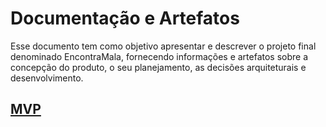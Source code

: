 # Documentação e Artefatos
Esse documento tem como objetivo apresentar e descrever o projeto final denominado EncontraMala, fornecendo informações e artefatos sobre a concepção do produto, o seu planejamento, as decisões arquiteturais e desenvolvimento. 

## [MVP](MVP.md)
